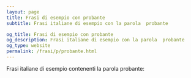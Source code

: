 ```yaml
---
layout: page
title: Frasi di esempio con probante 
subtitle: Frasi italiane di esempio con la parola  probante

og_title: Frasi di esempio con probante 
og_description: Frasi italiane di esempio con la parola  probante
og_type: website
permalink: /frasi/p/probante.html
---
```


Frasi italiane di esempio contenenti la parola probante:



